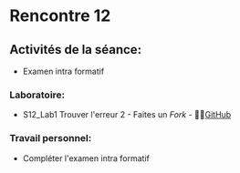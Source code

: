 # Rencontre 12

## Activités de la séance: 
- Examen intra formatif

### Laboratoire:
- S12_Lab1 Trouver l'erreur 2 - Faites un *Fork* - 🔗‍💥[GitHub](https://github.com/ProgWebTransFC/A24_S12_Lab1)

### Travail personnel: 
- Compléter l'examen intra formatif